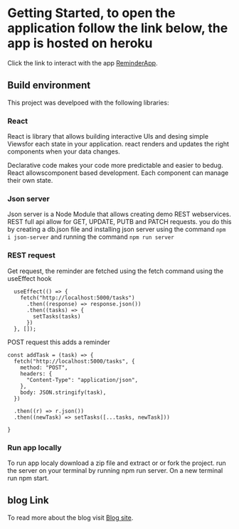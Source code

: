 # Getting Started, to open the application follow the link below, the app is hosted on heroku

Click the link to interact with the app [ReminderApp](https://reminderjsonapp.herokuapp.com/).

## Build environment

This project was develpoed with the following libraries:

### React

React is library that allows building interactive UIs and desing simple Viewsfor each state in your application. react renders and updates the right components when your data changes.

Declarative code makes your code more predictable and easier to bedug. React allowscomponent based development. Each component can manage their own state.

### Json server

Json server is a Node Module that allows creating demo REST webservices. REST full api allow for GET, UPDATE, PUTB and PATCH requests. you do this by creating a db.json file and installing json server using the command  `npm i json-server` and running the command `npm run server`

### REST request

Get request, the reminder are fetched using the fetch command using the useEffect hook
```
  useEffect(() => {
    fetch("http://localhost:5000/tasks")
      .then((response) => response.json())
      .then((tasks) => {
        setTasks(tasks)
      })
  }, []);
```
POST request
this adds a reminder
```
const addTask = (task) => {
  fetch("http://localhost:5000/tasks", {
    method: "POST",
    headers: {
      "Content-Type": "application/json",
    },
    body: JSON.stringify(task),
  })

  .then((r) => r.json())
  .then((newTask) => setTasks([...tasks, newTask]))

}
```


### Run app locally

To run app localy download a zip file and extract or or fork the project.
run the server on your terminal by running npm run server. On a new terminal run npm start.

## blog Link

To read more about the blog visit [Blog site](https://reminderjsonapp.herokuapp.com/).



